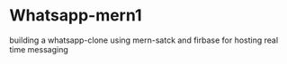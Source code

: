 # Whatsapp-mern1
building a whatsapp-clone using mern-satck and firbase for hosting real time messaging 
